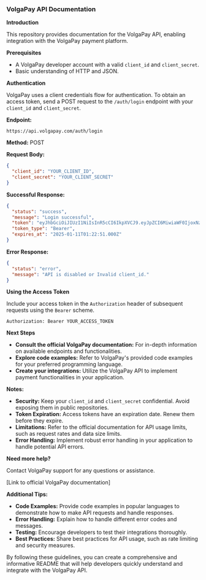 ### **VolgaPay API Documentation**

**Introduction**

This repository provides documentation for the VolgaPay API, enabling integration with the VolgaPay payment platform.

**Prerequisites**

* A VolgaPay developer account with a valid `client_id` and `client_secret`.
* Basic understanding of HTTP and JSON.

**Authentication**

VolgaPay uses a client credentials flow for authentication. To obtain an access token, send a POST request to the `/auth/login` endpoint with your `client_id` and `client_secret`.

**Endpoint:**

```
https://api.volgapay.com/auth/login
```

**Method:** POST

**Request Body:**

```json
{
  "client_id": "YOUR_CLIENT_ID",
  "client_secret": "YOUR_CLIENT_SECRET"
}
```

**Successful Response:**

```json
{
  "status": "success",
  "message": "Login successful",
  "token": "eyJhbGciOiJIUzI1NiIsInR5cCI6IkpXVCJ9.eyJpZCI6MiwiaWF0IjoxNzMzOTY2NTcxLCJleHAiOjE3MzY1NTg1NzF9.Q_pp6hipX-5l2n4w2XHaEwQ72KyjRx6TliYIAWWVtvY",
  "token_type": "Bearer",
  "expires_at": "2025-01-11T01:22:51.000Z"
}
```

**Error Response:**

```json
{
  "status": "error",
  "message": "API is disabled or Invalid client_id."
}
```

**Using the Access Token**

Include your access token in the `Authorization` header of subsequent requests using the `Bearer` scheme.

```
Authorization: Bearer YOUR_ACCESS_TOKEN
```

**Next Steps**

* **Consult the official VolgaPay documentation:** For in-depth information on available endpoints and functionalities.
* **Explore code examples:** Refer to VolgaPay's provided code examples for your preferred programming language.
* **Create your integrations:** Utilize the VolgaPay API to implement payment functionalities in your application.

**Notes:**

* **Security:** Keep your `client_id` and `client_secret` confidential. Avoid exposing them in public repositories.
* **Token Expiration:** Access tokens have an expiration date. Renew them before they expire.
* **Limitations:** Refer to the official documentation for API usage limits, such as request rates and data size limits.
* **Error Handling:** Implement robust error handling in your application to handle potential API errors.

**Need more help?**

Contact VolgaPay support for any questions or assistance.

[Link to official VolgaPay documentation]

**Additional Tips:**

* **Code Examples:** Provide code examples in popular languages to demonstrate how to make API requests and handle responses.
* **Error Handling:** Explain how to handle different error codes and messages.
* **Testing:** Encourage developers to test their integrations thoroughly.
* **Best Practices:** Share best practices for API usage, such as rate limiting and security measures.

By following these guidelines, you can create a comprehensive and informative README that will help developers quickly understand and integrate with the VolgaPay API.
